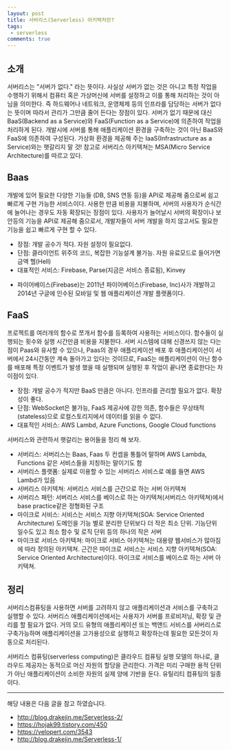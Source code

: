 ```yaml
---
layout: post
title: 서버리스(Serverless) 아키텍처란?
tags:
 - serverless
comments: true
---
```


## 소개

서버리스는 "서버가 없다." 라는 뜻이다. 사실상 서버가 없는 것은 아니고 특정 작업을 수행하기 위해서 컴퓨터 혹은 가상머신에 서버를 설정하고 이를 통해 처리하는 것이 아님을 의미한다. 즉 하드웨어나 네트워크, 운영체제 등의 인프라를 담당하는 서버가 없다는 뜻이며 따라서 관리가 그만큼 줄어 든다는 장점이 있다. 서버가 없기 때문에 대신 BaaS(Backend as a Service)와 FaaS(Function as a Service)에 의존하여 작업을 처리하게 된다. 개발시에 서버를 통해 애플리케이션 환경을 구축하는 것이 아닌 BaaS와 FaaS에 의존하여 구성된다. 가상화 환경을 제공해 주는 IaaS(Infrastructure as a Service)와는 햇갈리지 말 것! 참고로 서버리스 아키텍쳐는 MSA(Micro Service Architecture)를 따르고 있다. 


## Baas
개발에 있어 필요한 다양한 기능들 (DB, SNS 연동 등)을 API로 제공해 줌으로써 쉽고 빠르게 구현 가능한 서비스이다. 사용한 만큼 비용을 지불하며, 서버의 사용자가 순식간에 늘어나는 경우도 자동 확장되는 장점이 있다. 사용자가 늘어날시 서버의 확장이나 보안등의 기능을 API로 제공해 줌으로서, 개발자들이 서버 개발을 하지 않고서도 필요한 기능을 쉽고 빠르게 구현 할 수 있다.

- 장점: 개발 공수가 적다. 자원 설정이 필요없다.
- 단점: 클라이언트 위주의 코드, 복잡한 기능설계 불가능. 자원 유료모드로 들어가면 금액 헬(Hell)
- 대표적인 서비스: Firebase, Parse(지금은 서비스 종료됨), Kinvey

* 파이어베이스(Firebase)는 2011년 파이어베이스(Firebase, Inc)사가 개발하고 2014년 구글에 인수된 모바일 및 웹 애플리케이션 개발 플랫폼이다.

## FaaS
프로젝트를 여러개의 함수로 쪼개서 함수를 등록하여 사용하는 서비스이다. 함수들이 실행되는 횟수와 실행 시간만큼 비용을 지불한다. 서버 시스템에 대해 신경쓰지 않는 다는 점이 Paas와 유사할 수 있으나, Paas의 경우 애플리케이션 배포 후 애플리케이션이 서버에서 24시간동안 계속 돌아가고 있다는 것이므로, FaaS는 애플리케이션이 아닌 함수를 배포해 특정 이벤트가 발생 했을 때 실행되며 실행된 후 작업이 끝나면 종료한다는 차이점이 있다. 

- 장점: 개발 공수가 적지만 BaaS 만큼은 아니다. 인프라를 관리할 필요가 없다. 확장성이 좋다.
- 단점: WebSocket은 불가능, FaaS 제공사에 강한 의존, 함수들은 무상태적(stateless)으로 로컬스토리지에서 데이터를 읽을 수 없다.
- 대표적인 서비스: AWS Lambd, Azure Functions, Google Cloud functions


서버리스와 관련하서 햇갈리는 용어들을 정리 해 보자.
- 서버리스: 서버리스는 Baas, Faas 두 컨셉을 통틀어 말하며 AWS Lambda, Functions 같은 서비스들을 지칭하는 말이기도 함
- 서버리스 플랫폼: 실제로 이용할 수 있는 서버리스 서비스로 예를 들면 AWS Lambd가 있음
- 서버리스 아키텍쳐: 서버리스 서비스를 근간으로 하는 서버 아키텍쳐
- 서버리스 패턴: 서버리스 서비스를 베이스로 하는 아키텍쳐(서버리스 아키텍쳐)에서 base practice같은 정형화된 구조
- 마이크로 서비스: 서비스는 서비스 지향 아키텍쳐(SOA: Service Oriented Architecture) 도메인을 기능 별로 분리한 단위보다 더 작은 최소 단위. 기능단위 일수도 있고 최소 함수 및 로직 단위 등의 하나의 작은 서버
- 마이크로 서비스 아키텍쳐: 마이크로 서비스 아키텍쳐는 대용량 웹서비스가 많아짐에 따라 정의된 아키텍쳐. 근간은 마이크로 서비스는 서비스 지향 아키텍쳐(SOA: Service Oriented Architecture)이다. 마이크로 서비스를 베이스로 하는 서버 아키텍쳐.


## 정리
서버리스컴퓨팅을 사용하면 서버를 고려하지 않고 애플리케이션과 서비스를 구축하고 실행할 수 있다. 서버리스 애플리케이션에서는 사용자가 서버를 프로비저닝, 확장 및 관리를 할 필요가 없다. 거의 모드 유형의 애플리케이션 또는 백앤드 서비스를 서버리스로 구축가능하며 애플리케이션을 고가용성으로 실행하고 확장하는데 필요한 모든것이 자동으로 처리된다. 

서버리스 컴퓨팅(serverless computing)은 클라우드 컴퓨팅 실행 모델의 하나로, 클라우드 제공자는 동적으로 머신 자원의 할당을 관리한다. 가격은 미리 구매한 용적 단위가 아닌 애플리케이션이 소비한 자원의 실제 양에 기반을 둔다. 유틸리티 컴퓨팅의 일종이다.


----
해당 내용은 다음 글을 참고 하였습니다.
- http://blog.drakejin.me/Serverless-2/
- https://hojak99.tistory.com/450
- https://velopert.com/3543
- http://blog.drakejin.me/Serverless-1/